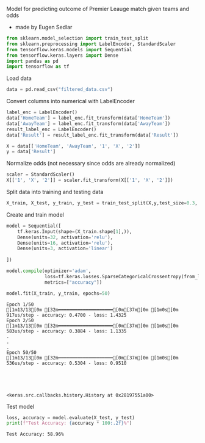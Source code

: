 Model for predicting outcome of Premier Leauge match given teams and odds 
- made by Eugen Sedlar 


```python
from sklearn.model_selection import train_test_split
from sklearn.preprocessing import LabelEncoder, StandardScaler
from tensorflow.keras.models import Sequential
from tensorflow.keras.layers import Dense
import pandas as pd
import tensorflow as tf
```

Load data


```python
data = pd.read_csv("filtered_data.csv")
```

Convert columns into numerical with LabelEncoder


```python
label_enc = LabelEncoder()
data['HomeTeam'] = label_enc.fit_transform(data['HomeTeam'])
data['AwayTeam'] = label_enc.fit_transform(data['AwayTeam'])
result_label_enc = LabelEncoder()
data['Result'] = result_label_enc.fit_transform(data['Result'])
```


```python
X = data[['HomeTeam', 'AwayTeam', '1', 'X', '2']]
y = data['Result']
```

Normalize odds (not necessary since odds are already normalized)


```python
scaler = StandardScaler()
X[['1', 'X', '2']] = scaler.fit_transform(X[['1', 'X', '2']])
```

Split data into training and testing data


```python
X_train, X_test, y_train, y_test = train_test_split(X,y,test_size=0.3, random_state=42)
```

Create and train model


```python
model = Sequential([
    tf.keras.Input(shape=(X_train.shape[1],)),
    Dense(units=32, activation='relu'),
    Dense(units=16, activation='relu'),
    Dense(units=3, activation='linear')
    
])
```


```python
model.compile(optimizer='adam',
              loss=tf.keras.losses.SparseCategoricalCrossentropy(from_logits=True),
              metrics=["accuracy"])
```


```python
model.fit(X_train, y_train, epochs=50)
```

    Epoch 1/50
    [1m13/13[0m [32m━━━━━━━━━━━━━━━━━━━━[0m[37m[0m [1m0s[0m 917us/step - accuracy: 0.4700 - loss: 1.4325
    Epoch 2/50
    [1m13/13[0m [32m━━━━━━━━━━━━━━━━━━━━[0m[37m[0m [1m0s[0m 583us/step - accuracy: 0.3884 - loss: 1.1335
    .
    .
    .
    Epoch 50/50
    [1m13/13[0m [32m━━━━━━━━━━━━━━━━━━━━[0m[37m[0m [1m0s[0m 536us/step - accuracy: 0.5304 - loss: 0.9510
    




    <keras.src.callbacks.history.History at 0x28197551a00>



Test model


```python
loss, accuracy = model.evaluate(X_test, y_test)
print(f"Test Accuracy: {accuracy * 100:.2f}%")
```

    Test Accuracy: 58.96%
    


```python

```
